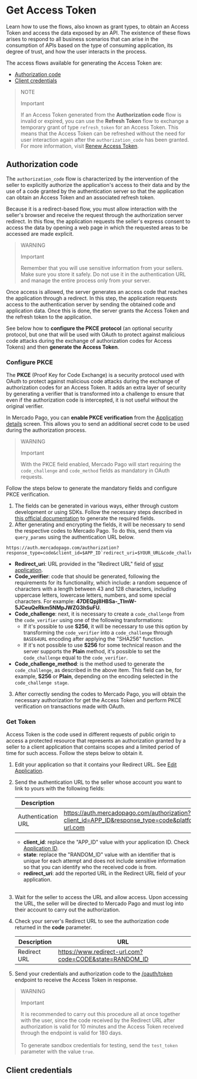 # Get Access Token

Learn how to use the flows, also known as grant types, to obtain an Access Token and access the data exposed by an API. The existence of these flows arises to respond to all business scenarios that can arise in the consumption of APIs based on the type of consuming application, its degree of trust, and how the user interacts in the process.

The access flows available for generating the Access Token are:

- [Authorization code]()
- [Client credentials]()

> NOTE
>
> Important
>
> If an Access Token generated from the **Authorization code** flow is invalid or expired, you can use the **Refresh Token** flow to exchange a temporary grant of type `refresh_token` for an Access Token. This means that the Access Token can be refreshed without the need for user interaction again after the `authorization_code` has been granted. For more information, visit [Renew Access Token](/developers/en/guides/additional-content/security/oauth/renewal).

## Authorization code

The `authorization_code` flow is characterized by the intervention of the seller to explicitly authorize the application's access to their data and by the use of a code granted by the authentication server so that the application can obtain an Access Token and an associated refresh token.
 
Because it is a redirect-based flow, you must allow interaction with the seller's browser and receive the request through the authorization server redirect. In this flow, the application requests the seller's express consent to access the data by opening a web page in which the requested areas to be accessed are made explicit.

> WARNING
>
> Important
>
> Remember that you will use sensitive information from your sellers. Make sure you store it safely. Do not use it in the authentication URL and manage the entire process only from your server.
  
Once access is allowed, the server generates an access code that reaches the application through a redirect. In this step, the application requests access to the authentication server by sending the obtained code and application data. Once this is done, the server grants the Access Token and the refresh token to the application.

See below how to **configure the PKCE protocol** (an optional security protocol, but one that will be used with OAuth to protect against malicious code attacks during the exchange of authorization codes for Access Tokens) and then **generate the Access Token**.

### Configure PKCE

The **PKCE** (Proof Key for Code Exchange) is a security protocol used with OAuth to protect against malicious code attacks during the exchange of authorization codes for an Access Token. It adds an extra layer of security by generating a verifier that is transformed into a challenge to ensure that even if the authorization code is intercepted, it is not useful without the original verifier.

In Mercado Pago, you can **enable PKCE verification** from the [Application details](/developers/en/docs/your-integrations/application-details) screen. This allows you to send an additional secret code to be used during the authorization process.

> WARNING
>
> Important
>
> With the PKCE field enabled, Mercado Pago will start requiring the `code_challenge` and `code_method` fields as mandatory in OAuth requests.

Follow the steps below to generate the mandatory fields and configure PKCE verification.

1. The fields can be generated in various ways, either through custom development or using SDKs. Follow the necessary steps described in [this official documentation](https://datatracker.ietf.org/doc/html/rfc7636#section-4) to generate the required fields.
2. After generating and encrypting the fields, it will be necessary to send the respective codes to Mercado Pago. To do this, send them via `query_params` using the authentication URL below.

```URL
https://auth.mercadopago.com/authorization?response_type=code&client_id=$APP_ID`redirect_uri=$YOUR_URL&code_challenge=$CODE_CHALLENGE&code_challenge_method=$CODE_METHOD
```

- **Redirect_uri**: URL provided in the "Redirect URL" field of [your application](/developers/en/guides/additional-content/your-integrations/application-details).
- **Code_verifier**: code that should be generated, following the requirements for its functionality, which include: a random sequence of characters with a length between 43 and 128 characters, including uppercase letters, lowercase letters, numbers, and some special characters. For example: **47DEQpj8HBSa-_TImW-5JCeuQeRkm5NMpJWZG3hSuFU**.
- **Code_challenge**: next, it is necessary to create a `code_challenge` from the `code_verifier` using one of the following transformations:
  - If it's possible to use **S256**, it will be necessary to use this option by transforming the `code_verifier` into a `code_challenge` through `BASE64URL` encoding after applying the "SHA256" function.
  - If it's not possible to use **S256** for some technical reason and the server supports the **Plain** method, it's possible to set the c`ode_challenge` equal to the `code_verifier`.
- **Code_challenge_method**: is the method used to generate the `code_challenge`, as described in the above item. This field can be, for example, **S256** or **Plain**, depending on the encoding selected in the `code_challenge stage`. </br>

3. After correctly sending the codes to Mercado Pago, you will obtain the necessary authorization for get the Access Token and perform PKCE verification on transactions made with OAuth.

### Get Token

Access Token is the code used in different requests of public origin to access a protected resource that represents an authorization granted by a seller to a client application that contains scopes and a limited period of time for such access. Follow the steps below to obtain it.

> 

1. Edit your application so that it contains your Redirect URL. See [Edit Application](/developers/en/guides/additional-content/your-integrations/application-details).
2. Send the authentication URL to the seller whose account you want to link to yours with the following fields:

    |Description|URL| 
    |---|---|
    | Authentication URL | https://auth.mercadopago.com/authorization?client_id=APP_ID&response_type=code&platform_id=mp&state=RANDOM_ID&redirect_uri=https://www.redirect-url.com |
     * **client_id**: replace the "APP_ID" value with your application ID. Check [Application ID](/developers/en/guides/additional-content/your-integrations/application-details).
     * **state**: replace the "RANDOM_ID" value with an identifier that is unique for each attempt and does not include sensitive information so that you can identify who the received code is from.
     * **redirect_uri**: add the reported URL in the Redirect URL field of your application.
     <br/>
3. Wait for the seller to access the URL and allow access. Upon accessing the URL, the seller will be directed to Mercado Pago and must log into their account to carry out the authorization.
4. Check your server's Redirect URL to see the authorization code returned in the **code** parameter.
 
   |Description|URL|  
   |---|---|
   | Redirect URL | https://www.redirect-url.com?code=CODE&state=RANDOM_ID |
 
5. Send your credentials and authorization code to the [/oauth/token](/developers/en/reference/oauth/_oauth_token/post) endpoint to receive the Access Token in response.
 
> WARNING
>
> Important
>
> It is recommended to carry out this procedure all at once together with the user, since the code received by the Redirect URL after authorization is valid for 10 minutes and the Access Token received through the endpoint is valid for 180 days.
> <br><br>
> To generate sandbox credentials for testing, send the `test_token` parameter with the value `true`.

## Client credentials
